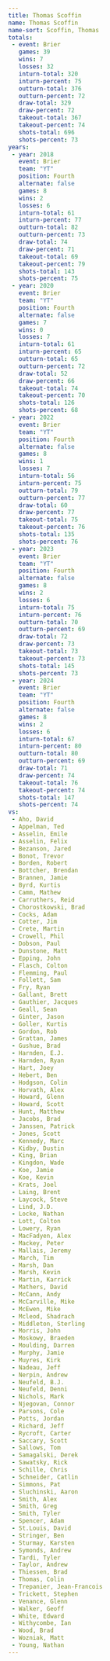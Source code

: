 ```yaml
---
title: Thomas Scoffin
name: Thomas Scoffin
name-sort: Scoffin, Thomas
totals:
 - event: Brier
   games: 39
   wins: 7
   losses: 32
   inturn-total: 320
   inturn-percent: 75
   outturn-total: 376
   outturn-percent: 72
   draw-total: 329
   draw-percent: 72
   takeout-total: 367
   takeout-percent: 74
   shots-total: 696
   shots-percent: 73
years:
 - year: 2018
   event: Brier
   team: "YT"
   position: Fourth
   alternate: false
   games: 8
   wins: 2
   losses: 6
   inturn-total: 61
   inturn-percent: 77
   outturn-total: 82
   outturn-percent: 73
   draw-total: 74
   draw-percent: 71
   takeout-total: 69
   takeout-percent: 79
   shots-total: 143
   shots-percent: 75
 - year: 2020
   event: Brier
   team: "YT"
   position: Fourth
   alternate: false
   games: 7
   wins: 0
   losses: 7
   inturn-total: 61
   inturn-percent: 65
   outturn-total: 65
   outturn-percent: 72
   draw-total: 52
   draw-percent: 66
   takeout-total: 74
   takeout-percent: 70
   shots-total: 126
   shots-percent: 68
 - year: 2022
   event: Brier
   team: "YT"
   position: Fourth
   alternate: false
   games: 8
   wins: 1
   losses: 7
   inturn-total: 56
   inturn-percent: 75
   outturn-total: 79
   outturn-percent: 77
   draw-total: 60
   draw-percent: 77
   takeout-total: 75
   takeout-percent: 76
   shots-total: 135
   shots-percent: 76
 - year: 2023
   event: Brier
   team: "YT"
   position: Fourth
   alternate: false
   games: 8
   wins: 2
   losses: 6
   inturn-total: 75
   inturn-percent: 76
   outturn-total: 70
   outturn-percent: 69
   draw-total: 72
   draw-percent: 73
   takeout-total: 73
   takeout-percent: 73
   shots-total: 145
   shots-percent: 73
 - year: 2024
   event: Brier
   team: "YT"
   position: Fourth
   alternate: false
   games: 8
   wins: 2
   losses: 6
   inturn-total: 67
   inturn-percent: 80
   outturn-total: 80
   outturn-percent: 69
   draw-total: 71
   draw-percent: 74
   takeout-total: 76
   takeout-percent: 74
   shots-total: 147
   shots-percent: 74
vs:
 - Aho, David
 - Appelman, Ted
 - Asselin, Emile
 - Asselin, Felix
 - Bezanson, Jared
 - Bonot, Trevor
 - Borden, Robert
 - Bottcher, Brendan
 - Brannen, Jamie
 - Byrd, Kurtis
 - Camm, Mathew
 - Carruthers, Reid
 - Chorostkowski, Brad
 - Cocks, Adam
 - Cotter, Jim
 - Crete, Martin
 - Crowell, Phil
 - Dobson, Paul
 - Dunstone, Matt
 - Epping, John
 - Flasch, Colton
 - Flemming, Paul
 - Follett, Sam
 - Fry, Ryan
 - Gallant, Brett
 - Gauthier, Jacques
 - Geall, Sean
 - Ginter, Jason
 - Goller, Kurtis
 - Gordon, Rob
 - Grattan, James
 - Gushue, Brad
 - Harnden, E.J.
 - Harnden, Ryan
 - Hart, Joey
 - Hebert, Ben
 - Hodgson, Colin
 - Horvath, Alex
 - Howard, Glenn
 - Howard, Scott
 - Hunt, Matthew
 - Jacobs, Brad
 - Janssen, Patrick
 - Jones, Scott
 - Kennedy, Marc
 - Kidby, Dustin
 - King, Brian
 - Kingdon, Wade
 - Koe, Jamie
 - Koe, Kevin
 - Krats, Joel
 - Laing, Brent
 - Laycock, Steve
 - Lind, J.D.
 - Locke, Nathan
 - Lott, Colton
 - Lowery, Ryan
 - MacFadyen, Alex
 - Mackey, Peter
 - Mallais, Jeremy
 - March, Tim
 - Marsh, Dan
 - Marsh, Kevin
 - Martin, Karrick
 - Mathers, David
 - McCann, Andy
 - McCarville, Mike
 - McEwen, Mike
 - Mcleod, Shadrach
 - Middleton, Sterling
 - Morris, John
 - Moskowy, Braeden
 - Moulding, Darren
 - Murphy, Jamie
 - Muyres, Kirk
 - Nadeau, Jeff
 - Nerpin, Andrew
 - Neufeld, B.J.
 - Neufeld, Denni
 - Nichols, Mark
 - Njegovan, Connor
 - Parsons, Cole
 - Potts, Jordan
 - Richard, Jeff
 - Rycroft, Carter
 - Saccary, Scott
 - Sallows, Tom
 - Samagalski, Derek
 - Sawatsky, Rick
 - Schille, Chris
 - Schneider, Catlin
 - Simmons, Pat
 - Sluchinski, Aaron
 - Smith, Alex
 - Smith, Greg
 - Smith, Tyler
 - Spencer, Adam
 - St.Louis, David
 - Stringer, Ben
 - Sturmay, Karsten
 - Symonds, Andrew
 - Tardi, Tyler
 - Taylor, Andrew
 - Thiessen, Brad
 - Thomas, Colin
 - Trepanier, Jean-Francois
 - Trickett, Stephen
 - Venance, Glenn
 - Walker, Geoff
 - White, Edward
 - Withycombe, Ian
 - Wood, Brad
 - Wozniak, Matt
 - Young, Nathan
---
```

